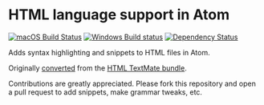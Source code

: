 # HTML language support in Atom
[![macOS Build Status](https://travis-ci.org/atom/language-html.svg?branch=master)](https://travis-ci.org/atom/language-html)
[![Windows Build status](https://ci.appveyor.com/api/projects/status/t6pk6mmdgcelfg85/branch/master?svg=true)](https://ci.appveyor.com/project/Atom/language-html/branch/master)
[![Dependency Status](https://david-dm.org/atom/language-html.svg)](https://david-dm.org/atom/language-html) 

Adds syntax highlighting and snippets to HTML files in Atom.

Originally [converted](http://flight-manual.atom.io/hacking-atom/sections/converting-from-textmate)
from the [HTML TextMate bundle](https://github.com/textmate/html.tmbundle).

Contributions are greatly appreciated. Please fork this repository and open a
pull request to add snippets, make grammar tweaks, etc.
